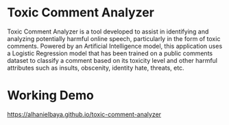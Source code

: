 # Toxic Comment Analyzer

Toxic Comment Analyzer is a tool developed to assist in identifying and analyzing potentially harmful online speech, particularly in the form of toxic comments. Powered by an Artificial Intelligence model, this application uses a Logistic Regression model that has been trained on a public comments dataset to classify a comment based on its toxicity level and other harmful attributes such as insults, obscenity, identity hate, threats, etc.

# Working Demo
https://alhanielbaya.github.io/toxic-comment-analyzer